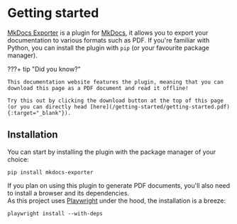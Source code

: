 # Getting started

[MkDocs Exporter](/) is a plugin for [MkDocs](https://www.mkdocs.org/), it allows you to export your documentation to various formats such as PDF. If you're familiar with Python, you can install the plugin with `pip` (or your favourite package manager).

???+ tip "Did you know?"

    This documentation website features the plugin, meaning that you can download this page as a PDF document and read it offline!

    Try this out by clicking the download button at the top of this page (or you can directly head [here](/getting-started/getting-started.pdf){:target="_blank"}).

## Installation

You can start by installing the plugin with the package manager of your choice:

```
pip install mkdocs-exporter
```

If you plan on using this plugin to generate PDF documents, you'll also need to install a browser and its dependencies.  
As this project uses [Playwright](https://github.com/microsoft/playwright) under the hood, the installation is a breeze:

```
playwright install --with-deps
```
